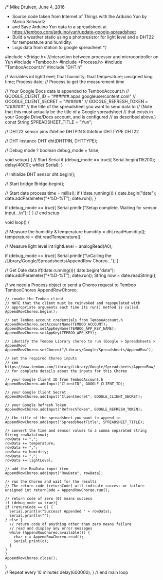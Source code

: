 /* Mike Druiven, June 4, 2016
 * Source code taken from Internet of Things with the Arduino Yun by Marco Schwartz
 * and Save Arduino Yun data to a spreadsheet at https://temboo.com/arduino/yun/update-google-spreadsheet
 * Build a weather statio using a photoresistor for light level and a DHT22 for temperature and humidity.
 * Logs data from station to google spreadheet
 */


#include <Bridge.h> //interaction between processor and microcontroller on Yun
#include <Temboo.h>
#include <Process.h>
#include "TembooAccount.h" 
#include "DHT.h"

// Variables
int lightLevel;
float humidity;
float temperature;
unsigned long time;
Process date;  // Process to get the measurement time

// Your Google Docs data is appended to TembooAccount.h
// GOOGLE_CLIENT_ID = "######.apps.googleusercontent.com"
// GOOGLE_CLIENT_SECRET = "######"
// GOOGLE_REFRESH_TOKEN = "######"
// the title of the spreadsheet you want to send data to
// (Note that this must actually be the title of a Google spreadsheet
// that exists in your Google Drive/Docs account, and is configured
// as described above.)
const String SPREADSHEET_TITLE = "Yun";

// DHT22 sensor pins
#define DHTPIN 8 
#define DHTTYPE DHT22

// DHT instance
DHT dht(DHTPIN, DHTTYPE);

// Debug mode ?
boolean debug_mode = false;

void setup() {
  // Start Serial
  if (debug_mode == true){
    Serial.begin(115200);
    delay(4000);
    while(!Serial);
  }
  
  // Initialize DHT sensor
  dht.begin();
  
  // Start bridge
  Bridge.begin();
  
  // Start date process
  time = millis();
  if (!date.running())  {
    date.begin("date");
    date.addParameter("+%D-%T");
    date.run();
  }

  if (debug_mode == true){
    Serial.println("Setup complete. Waiting for sensor input...\n");
  }
} // end setup

void loop() {
  
  // Measure the humidity & temperature
  humidity = dht.readHumidity();
  temperature = dht.readTemperature();
    
  // Measure light level
  int lightLevel = analogRead(A0);

  if (debug_mode == true){
    Serial.println("\nCalling the /Library/Google/Spreadsheets/AppendRow Choreo...");
  }

  // Get Date data
  if(!date.running()){
    date.begin("date");
    date.addParameter("+%D-%T");
    date.run();
  String now = date.readString();
  
 // we need a Process object to send a Choreo request to Temboo
   TembooChoreo AppendRowChoreo;

    // invoke the Temboo client
    // NOTE that the client must be reinvoked and repopulated with
    // appropriate arguments each time its run() method is called.
    AppendRowChoreo.begin();
    
    // set Temboo account credentials from TembooAccount.h
    AppendRowChoreo.setAccountName(TEMBOO_ACCOUNT);
    AppendRowChoreo.setAppKeyName(TEMBOO_APP_KEY_NAME);
    AppendRowChoreo.setAppKey(TEMBOO_APP_KEY);
    
    // identify the Temboo Library choreo to run (Google > Spreadsheets > AppendRow)
    AppendRowChoreo.setChoreo("/Library/Google/Spreadsheets/AppendRow");
    
    // set the required Choreo inputs
    // see https://www.temboo.com/library/Library/Google/Spreadsheets/AppendRow/ 
    // for complete details about the inputs for this Choreo
    
    // your Google Client ID from TembooAccount.h
    AppendRowChoreo.addInput("ClientID", GOOGLE_CLIENT_ID);

    // your Google Client Secret
    AppendRowChoreo.addInput("ClientSecret", GOOGLE_CLIENT_SECRET);

    // your Google Refresh Token
    AppendRowChoreo.addInput("RefreshToken", GOOGLE_REFRESH_TOKEN);

    // the title of the spreadsheet you want to append to
    AppendRowChoreo.addInput("SpreadsheetTitle", SPREADSHEET_TITLE);

    // convert the time and sensor values to a comma separated string
    String rowData(now);
    rowData += ",";
    rowData += temperature;
    rowData += ",";
    rowData += humidity;
    rowData += ",";
    rowData += lightLevel;

    // add the RowData input item
    AppendRowChoreo.addInput("RowData", rowData);

    // run the Choreo and wait for the results
    // The return code (returnCode) will indicate success or failure 
    unsigned int returnCode = AppendRowChoreo.run();

    // return code of zero (0) means success
    if (debug_mode == true){
    if (returnCode == 0) {
      Serial.println("Success! Appended " + rowData);
      Serial.println("");
    } else {
      // return code of anything other than zero means failure  
      // read and display any error messages
      while (AppendRowChoreo.available()) {
        char c = AppendRowChoreo.read();
        Serial.print(c);
      }
    }
    }
    AppendRowChoreo.close();
  }       
  // Repeat every 10 minutes
  delay(600000);
} // end main loop
